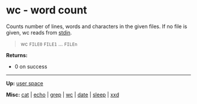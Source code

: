 # wc - word count

Counts number of lines, words and characters in the given files.
If no file is given, wc reads from [stdin](../../misc/stdio.md).

> wc `FILE0` `FILE1` ... `FILEn`

**Returns:**
- 0 on success

---
**Up:** [user space](../userspace.md)

**Misc:** [cat](cat.md) | [echo](echo.md) | [grep](grep.md) | [wc](wc.md) | [date](date.md) | [sleep](sleep.md) | [xxd](xxd.md)
